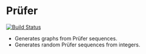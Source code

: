 # Prüfer

[![Build Status](https://travis-ci.org/elgrancalavera/prufer.svg?branch=master)](https://travis-ci.org/elgrancalavera/prufer)

* Generates graphs from Prüfer sequences.
* Generates random Prüfer sequences from integers.
